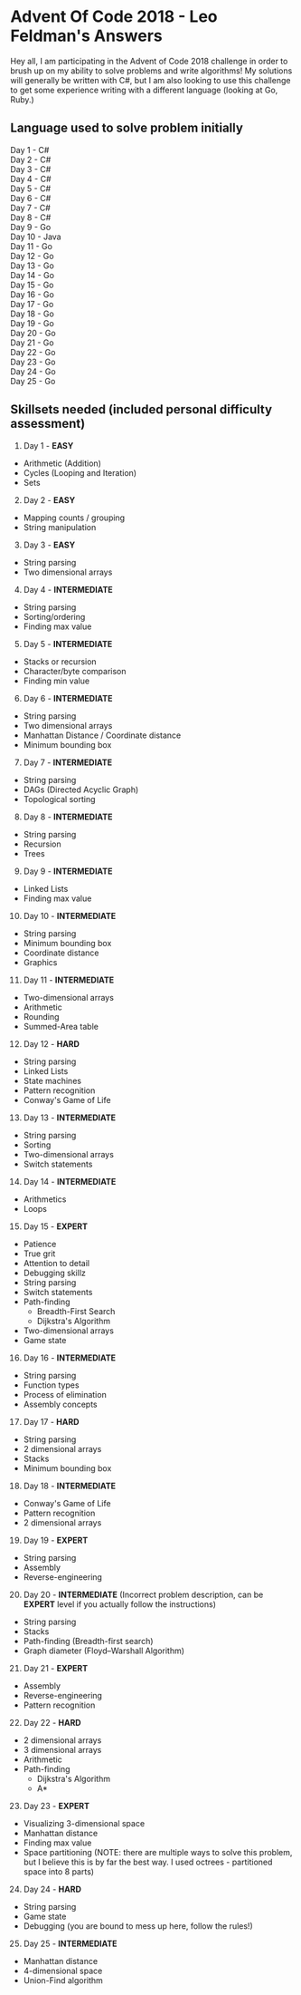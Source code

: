 # Advent Of Code 2018 - Leo Feldman's Answers

Hey all, I am participating in the Advent of Code 2018 challenge in order to brush up on my ability to solve problems and write algorithms!  My solutions will generally be written with C#, but I am also looking to use this challenge to get some experience writing with a different language (looking at Go, Ruby.)

## Language used to solve problem initially
Day 1 - C#\
Day 2 - C#\
Day 3 - C#\
Day 4 - C#\
Day 5 - C#\
Day 6 - C#\
Day 7 - C#\
Day 8 - C#\
Day 9 - Go\
Day 10 - Java\
Day 11 - Go\
Day 12 - Go\
Day 13 - Go\
Day 14 - Go\
Day 15 - Go\
Day 16 - Go\
Day 17 - Go\
Day 18 - Go\
Day 19 - Go\
Day 20 - Go\
Day 21 - Go\
Day 22 - Go\
Day 23 - Go\
Day 24 - Go\
Day 25 - Go

## Skillsets needed (included personal difficulty assessment)
1. Day 1 - __EASY__
  * Arithmetic (Addition)
  * Cycles (Looping and Iteration)
  * Sets
2. Day 2 - __EASY__
  * Mapping counts / grouping
  * String manipulation
3. Day 3 - __EASY__
  * String parsing
  * Two dimensional arrays
4. Day 4 - __INTERMEDIATE__
  * String parsing
  * Sorting/ordering
  * Finding max value
5. Day 5 - __INTERMEDIATE__
  * Stacks or recursion
  * Character/byte comparison
  * Finding min value
6. Day 6 - __INTERMEDIATE__
  * String parsing
  * Two dimensional arrays
  * Manhattan Distance / Coordinate distance
  * Minimum bounding box
7. Day 7 - __INTERMEDIATE__
  * String parsing
  * DAGs (Directed Acyclic Graph)
  * Topological sorting
8. Day 8 - __INTERMEDIATE__
  * String parsing
  * Recursion
  * Trees
9. Day 9 - __INTERMEDIATE__
  * Linked Lists
  * Finding max value
10. Day 10 - __INTERMEDIATE__
  * String parsing
  * Minimum bounding box
  * Coordinate distance
  * Graphics
11. Day 11 - __INTERMEDIATE__
  * Two-dimensional arrays
  * Arithmetic
  * Rounding
  * Summed-Area table
12. Day 12 - __HARD__
  * String parsing
  * Linked Lists
  * State machines
  * Pattern recognition
  * Conway's Game of Life
13. Day 13 - __INTERMEDIATE__
  * String parsing
  * Sorting
  * Two-dimensional arrays
  * Switch statements
14. Day 14 - __INTERMEDIATE__
  * Arithmetics
  * Loops
15. Day 15 - __EXPERT__
  * Patience
  * True grit
  * Attention to detail
  * Debugging skillz
  * String parsing
  * Switch statements
  * Path-finding
    * Breadth-First Search
    * Dijkstra's Algorithm
  * Two-dimensional arrays
  * Game state
16. Day 16 - __INTERMEDIATE__
  * String parsing
  * Function types
  * Process of elimination
  * Assembly concepts
17. Day 17 - __HARD__
  * String parsing
  * 2 dimensional arrays
  * Stacks
  * Minimum bounding box
18. Day 18 - __INTERMEDIATE__
  * Conway's Game of Life
  * Pattern recognition
  * 2 dimensional arrays
19. Day 19 - __EXPERT__
  * String parsing
  * Assembly
  * Reverse-engineering
20. Day 20 - __INTERMEDIATE__ (Incorrect problem description, can be __EXPERT__ level if you actually follow the instructions)
  * String parsing
  * Stacks
  * Path-finding (Breadth-first search)
  * Graph diameter (Floyd–Warshall Algorithm)
21. Day 21 - __EXPERT__
  * Assembly
  * Reverse-engineering
  * Pattern recognition
22. Day 22 - __HARD__
  * 2 dimensional arrays
  * 3 dimensional arrays
  * Arithmetic
  * Path-finding
    * Dijkstra's Algorithm
    * A*
23. Day 23 - __EXPERT__
  * Visualizing 3-dimensional space
  * Manhattan distance
  * Finding max value
  * Space partitioning (NOTE: there are multiple ways to solve this problem, but I believe this is by far the best way. I used octrees - partitioned space into 8 parts)
24. Day 24 - __HARD__
  * String parsing
  * Game state
  * Debugging (you are bound to mess up here, follow the rules!)
25. Day 25 - __INTERMEDIATE__
  * Manhattan distance
  * 4-dimensional space
  * Union-Find algorithm